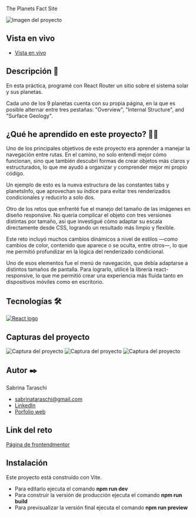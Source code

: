 The Planets Fact Site

<p>
    <img src="" alt="Imagen del proyecto">
</p>

## Vista en vivo

<ul>
    <li>
        <a target="_blank" href="">Vista en vivo</a>
    </li>
</ul>

## Descripción 📑

En esta práctica, programé con React Router un sitio sobre el sistema solar y sus planetas.

Cada uno de los 9 planetas cuenta con su propia página, en la que es posible alternar entre tres pestañas: "Overview", "Internal Structure", and "Surface Geology".

## ¿Qué he aprendido en este proyecto? 🙇🏻

Uno de los principales objetivos de este proyecto era aprender a manejar la navegación entre rutas. En el camino, no solo entendí mejor cómo funcionan, sino que también descubrí formas de crear objetos más claros y estructurados, lo que me ayudó a organizar y comprender mejor mi propio código.

Un ejemplo de esto es la nueva estructura de las constantes tabs y planetsInfo, que aprovechan su índice para evitar tres renderizados condicionales y reducirlo a solo dos.

Otro de los retos que enfrenté fue el manejo del tamaño de las imágenes en diseño responsive. No quería complicar el objeto con tres versiones distintas por tamaño, así que investigué cómo adaptar su escala directamente desde CSS, logrando un resultado más limpio y flexible.

Este reto incluyó muchos cambios dinámicos a nivel de estilos —como cambios de color, contenido que aparece o se oculta, entre otros—, lo que me permitió profundizar en la lógica del renderizado condicional.

Uno de esos elementos fue el menú de navegación, que debía adaptarse a distintos tamaños de pantalla. Para lograrlo, utilicé la librería react-responsive, lo que me permitió crear una experiencia más fluida tanto en dispositivos móviles como en escritorio.

## Tecnologías 🛠

<!-- Iconos sacados de: https://github.com/alexandresanlim/Badges4-README.md-Profile?tab=readme-ov-file#-languages- -->

<p>
    <a href="https://es.wikipedia.org/wiki/React">
        <img src="https://img.shields.io/badge/React-20232A?style=for-the-badge&logo=react&logoColor=61DAFB" alt="React logo">
    </a>
</p>

## Capturas del proyecto

<p>
   <img src="" alt="Captura del proyecto">
   <img src="" alt="Captura del proyecto">
   <img src="" alt="Captura del proyecto">
</p>

## Autor ✒️

Sabrina Taraschi

<ul>
    <li>
        <a href="sabrinataraschi@gmail.com">sabrinataraschi@gmail.com</a>
    </li>
    <li>
        <a href="https://www.linkedin.com/in/sabrina-taraschi/">LinkedIn</a>
    </li>
    <li>
        <a href="https://tu-dominio.com/">Porfolio web</a>
    </li>
</ul>

## Link del reto

<a href="https://www.frontendmentor.io/challenges/planets-fact-site-gazqN8w_f">Página de frontendmentor</a>

## Instalación

Este proyecto está construido con Vite.

- Para editarlo ejecuta el comando <b>npm run dev</b>
- Para construir la versión de producción ejecuta el comando <b>npm run build</b>
- Para previsualizar la versión final ejecuta el comando <b>npm run preview</b>

